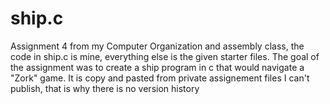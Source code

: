 # ship.c
Assignment 4 from my Computer Organization and assembly class, the code in ship.c is mine, everything else is the given starter files. The goal of the assignment was to create a ship program in c that would navigate a "Zork" game. It is copy and pasted from private assignement files I can't publish, that is why there is no version history
